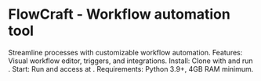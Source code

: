 # FlowCraft - Workflow automation tool
Streamline processes with customizable workflow automation.
Features: Visual workflow editor, triggers, and integrations.
Install: Clone with  and run .
Start: Run  and access at .
Requirements: Python 3.9+, 4GB RAM minimum.
